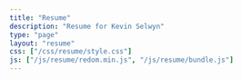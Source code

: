 ```yaml
---
title: "Resume"
description: "Resume for Kevin Selwyn"
type: "page"
layout: "resume"
css: ["/css/resume/style.css"]
js: ["/js/resume/redom.min.js", "/js/resume/bundle.js"]
---
```

